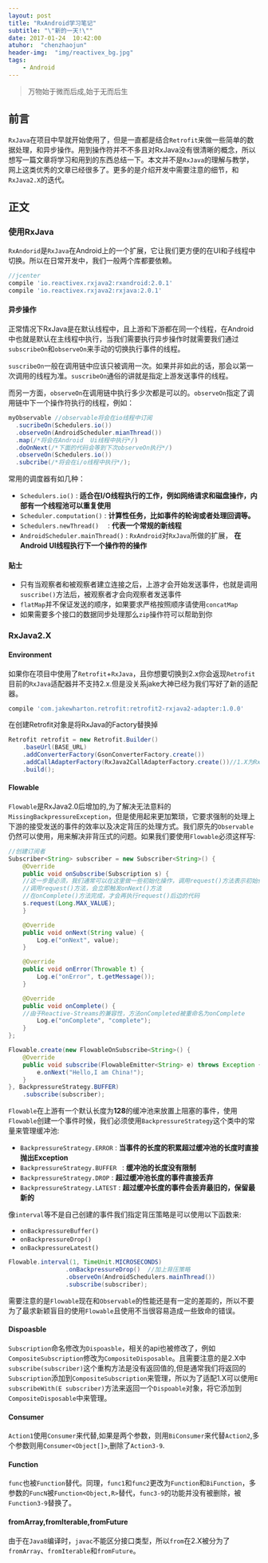 ```yaml
---
layout: post
title: "RxAndroid学习笔记"
subtitle: "\"新的一天!\""
date: 2017-01-24  10:42:00
atuhor:  "chenzhaojun"
header-img:  "img/reactivex_bg.jpg"
tags:
    - Android
---
```


> 万物始于微而后成,始于无而后生



## 前言

`RxJava`在项目中早就开始使用了，但是一直都是结合`Retrofit`来做一些简单的数据处理，和异步操作。用到操作符并不不多且对RxJava没有很清晰的概念，所以想写一篇文章将学习和用到的东西总结一下。本文并不是`RxJava`的理解与教学，网上这类优秀的文章已经很多了。更多的是介绍开发中需要注意的细节，和`RxJava2.X`的迭代。



## 正文

### 使用RxJava

`RxAndorid`是`RxJava`在Android上的一个扩展，它让我们更方便的在UI和子线程中切换。所以在日常开发中，我们一般两个库都要依赖。

```groovy
//jcenter
compile 'io.reactivex.rxjava2:rxandroid:2.0.1'
compile 'io.reactivex.rxjava2:rxjava:2.0.1'
```

#### 异步操作

正常情况下RxJava是在默认线程中，且上游和下游都在同一个线程，在Android中也就是默认在主线程中执行，当我们需要执行异步操作时就需要我们通过`subscribeOn`和`observeOn`来手动的切换执行事件的线程。

`suscribeOn`一般在调用链中应该只被调用一次。如果并非如此的话，那会以第一次调用的线程为准。`suscribeOn`通俗的讲就是指定上游发送事件的线程。

而另一方面，`observeOn`在调用链中执行多少次都是可以的。`observeOn`指定了调用链中下一个操作符执行的线程，例如：

```java
myObservable //observable将会在io线程中订阅
  .sucribeOn(Schedulers.io())
  .observeOn(AndroidScheduler.mianThread())
  .map(/*将会在Android  Ui线程中执行*/)
  .doOnNext(/*下面的代码会等到下次observeOn执行*/)
  .observeOn(Schedulers.io())
  .subcribe(/*将会在i/o线程中执行*/);
```

常用的调度器有如几种：

- `Schedulers.io()`  :  **适合在I/O线程执行的工作，例如网络请求和磁盘操作，内部有一个线程池可以重复使用**
- `Scheduler.computation()` : **计算性任务，比如事件的轮询或者处理回调等。**
- `Schedulers.newThread()  `  :  **代表一个常规的新线程**
- `AndroidScheduler.mainThread()` :   `RxAndroid`对`RxJava`所做的扩展， **在Android UI线程执行下一个操作符的操作**


#### 贴士

- 只有当观察者和被观察者建立连接之后，上游才会开始发送事件，也就是调用`suscribe()`方法后，被观察者才会向观察者发送事件
- `flatMap`并不保证发送的顺序，如果要求严格按照顺序请使用`concatMap`
- 如果需要多个接口的数据同步处理那么`zip`操作符可以帮助到你



### RxJava2.X



#### Environment

如果你在项目中使用了`Retrofit`+`RxJava`，且你想要切换到2.x你会返现`Retrofit`目前的`RxJava`适配器并不支持2.x.但是没关系jake大神已经为我们写好了新的适配器。

```groovy
compile 'com.jakewharton.retrofit:retrofit2-rxjava2-adapter:1.0.0'
```

在创建Retrofit对象是将RxJava的Factory替换掉

```java
Retrofit retrofit = new Retrofit.Builder()
    .baseUrl(BASE_URL)
    .addConverterFactory(GsonConverterFactory.create())
    .addCallAdapterFactory(RxJava2CallAdapterFactory.create())//1.X为RxJavaCallAdapterFactory
    .build();
```



#### Flowable

`Flowable`是RxJava2.0后增加的,为了解决无法意料的`MissingBackpressureException`，但是使用起来更加繁琐，它要求强制的处理上下游的接受发送的事件的效率以及决定背压的处理方式。我们原先的`Observable`仍然可以使用，用来解决非背压式的问题。如果我们要使用`Flowable`必须这样写:

```java
//创建订阅者
Subscriber<String> subscriber = new Subscriber<String>() {
    @Override
    public void onSubscribe(Subscription s) {
    //这一步是必须，我们通常可以在这里做一些初始化操作，调用request()方法表示初始化工作已经完成
    //调用request()方法，会立即触发onNext()方法
    //在onComplete()方法完成，才会再执行request()后边的代码
    s.request(Long.MAX_VALUE);
    }

    @Override
    public void onNext(String value) {
        Log.e("onNext", value);
    }

    @Override
    public void onError(Throwable t) {
        Log.e("onError", t.getMessage());
    }

    @Override
    public void onComplete() {
    //由于Reactive-Streams的兼容性，方法onCompleted被重命名为onComplete
        Log.e("onComplete", "complete");
    }
};

Flowable.create(new FlowableOnSubscribe<String>() {
    @Override
    public void subscribe(FlowableEmitter<String> e) throws Exception {
        e.onNext("Hello,I am China!");
    }
}, BackpressureStrategy.BUFFER)
    .subscribe(subscriber);  
```

`Flowable`在上游有一个默认长度为**128**的缓冲池来放置上阻塞的事件，使用`Flowable`创建一个事件时候，我们必须使用`BackpressureStrategy`这个类中的常量来管理缓冲池:

- `BackpressureStrategy.ERROR` :  **当事件的长度的积累超过缓冲池的长度时直接抛出Exception**
- `BackpressureStrategy.BUFFER ` :  **缓冲池的长度没有限制**
- `BackpressureStrategy.DROP` :  **超过缓冲池长度的事件直接丢弃**
- `BackpressureStrategy.LATEST` :  **超过缓冲长度的事件会丢弃最旧的，保留最新的**

像`interval`等不是自己创建的事件我们指定背压策略是可以使用以下函数来: 

- `onBackpressureBuffer()`
- `onBackpressureDrop()`
- `onBackpressureLatest()`

```java
Flowable.interval(1, TimeUnit.MICROSECONDS)
                .onBackpressureDrop()  //加上背压策略
                .observeOn(AndroidSchedulers.mainThread())
                .subscribe(subscriber);
```



需要注意的是`Flowable`现在和`Observable`的性能还是有一定的差距的，所以不要为了最求新颖盲目的使用`Flowable`且使用不当很容易造成一些致命的错误。



#### Dispoasble

`Subscription`命名修改为`Dispoasble`，相关的api也被修改了，例如`CompositeSubscription`修改为`CompositeDisposable`。且需要注意的是2.X中`subscribe(subscriber)`这个重构方法是没有返回值的,但是通常我们将返回的`Subscription`添加到`CompositeSubscription`来管理，所以为了适配1.X可以使用`E subscribeWith(E subscriber)`方法来返回一个`Dispoable`对象，将它添加到`CompositeDisposable`中来管理。



#### Consumer

`Action1`使用`Consumer`来代替,如果是两个参数，则用`BiConsumer`来代替`Action2`,多个参数则用`Consumer<Object[]>`,删除了`Action3-9`.



#### Function

`func`也被`Function`替代。同理，`func1`和`func2`更改为`Function`和`BiFunction`，多参数的`FuncN`被`Function<Object,R>`替代，`func3-9`的功能并没有被删除，被`Function3-9`替换了。



#### fromArray,fromIterable,fromFuture

由于在`Java8`编译时，`javac`不能区分接口类型，所以`from`在2.X被分为了`fromArray`、`fromIterable`和`fromFuture`。





